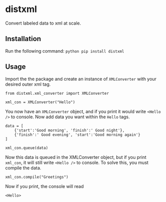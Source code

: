 # distxml
Convert labeled data to xml at scale.

## Installation

Run the following command:
`python pip install distxml`

## Usage

Import the the package and create an instance of `XMLConverter` with
your desired outer xml tag.
```
from distxml.xml_converter import XMLConverter

xml_con = XMLConverter("Hello")
```
You now have an `XMLConverter` object, and if you print it
would write `<Hello />` to console. Now add data you want
within the `Hello` tags.
```
data = [
    {'start':'Good morning', 'finish':' Good night'},
    {'finish':' Good evening', 'start':'Good morning again'}
]

xml_con.queue(data)
```
Now this data is queued in the XMLConverter object, but if you print
`xml_con`, it will still write `<Hello />` to console.
To solve this, you must compile the data.
```
xml_con.compile("Greetings")
```
Now if you print, the console will read
```
<Hello>
```
